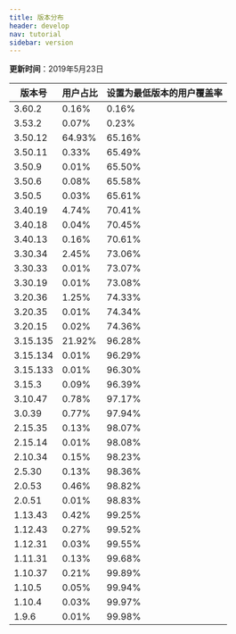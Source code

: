 ```yaml
---
title: 版本分布
header: develop
nav: tutorial
sidebar: version
---
```

**更新时间**：2019年5月23日

|版本号|用户占比|设置为最低版本的用户覆盖率|
|---|---|--|
|3.60.2|0.16%|0.16%|
|3.53.2|0.07%|0.23%
|3.50.12|64.93%|65.16%|
|3.50.11|0.33%|65.49%|
|3.50.9|0.01%|65.50%|
|3.50.6|0.08%|65.58%|
|3.50.5|0.03%|65.61%|
|3.40.19|4.74%|70.41%|
|3.40.18|0.04%|70.45%|
|3.40.13|0.16%|70.61%|
|3.30.34|2.45%|73.06%|
|3.30.33|0.01%|73.07%|
|3.30.19|0.01%|73.08%|
|3.20.36|1.25%|74.33%|
|3.20.35|0.01%|74.34%|
|3.20.15|0.02%|74.36%|
|3.15.135|21.92%|96.28%|
|3.15.134|0.01%|96.29%|
|3.15.133|0.01%|96.30%|
|3.15.3|0.09%|96.39%|
|3.10.47|0.78%|97.17%|
|3.0.39|0.77%|97.94%|
|2.15.35|0.13%|98.07%|
|2.15.14|0.01%|98.08%|
|2.10.34|0.15%|98.23%|
|2.5.30|0.13%|98.36%|
|2.0.53|0.46%|98.82%|
|2.0.51|0.01%|98.83%|
|1.13.43|0.42%|99.25%|
|1.12.43|0.27%|99.52%|
|1.12.31|0.03%|99.55%|
|1.11.31|0.13%|99.68%|
|1.10.37|0.21%|99.89%|
|1.10.5|0.05%|99.94%|
|1.10.4|0.03%|99.97%|
|1.9.6|0.01%|99.98%|

